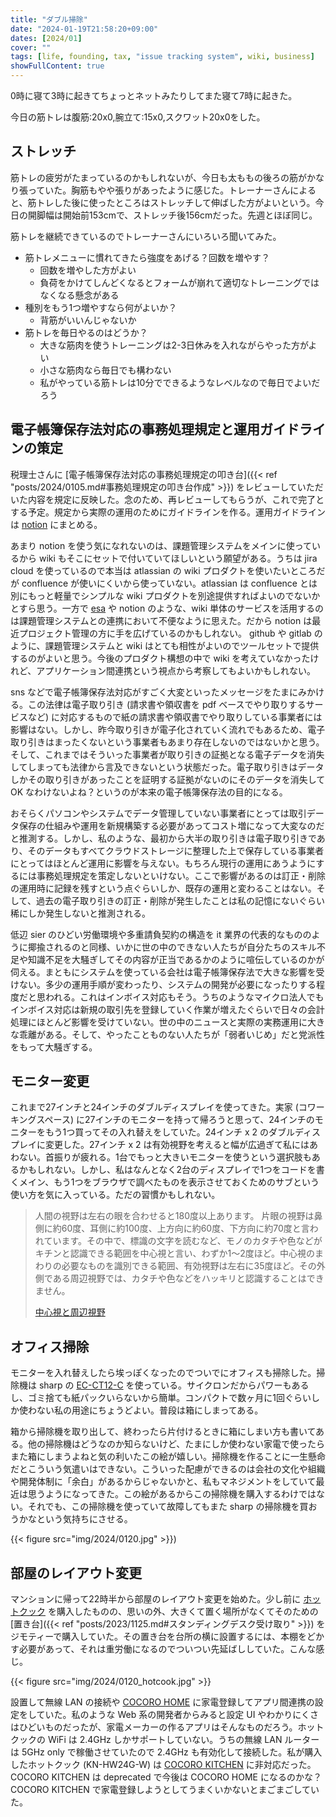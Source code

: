 ```yaml
---
title: "ダブル掃除"
date: "2024-01-19T21:58:20+09:00"
dates: [2024/01]
cover: ""
tags: [life, founding, tax, "issue tracking system", wiki, business]
showFullContent: true
---
```


0時に寝て3時に起きてちょっとネットみたりしてまた寝て7時に起きた。

今日の筋トレは腹筋:20x0,腕立て:15x0,スクワット20x0をした。

## ストレッチ

筋トレの疲労がたまっているのかもしれないが、今日も太ももの後ろの筋がかなり張っていた。胸筋もやや張りがあったように感じた。トレーナーさんによると、筋トレした後に使ったところはストレッチして伸ばした方がよいという。今日の開脚幅は開始前153cmで、ストレッチ後156cmだった。先週とほぼ同じ。

筋トレを継続できているのでトレーナーさんにいろいろ聞いてみた。

* 筋トレメニューに慣れてきたら強度をあげる？回数を増やす？
  * 回数を増やした方がよい
  * 負荷をかけてしんどくなるとフォームが崩れて適切なトレーニングではなくなる懸念がある
* 種別をもう1つ増やすなら何がよいか？
  * 背筋がいいんじゃないか
* 筋トレを毎日やるのはどうか？
  * 大きな筋肉を使うトレーニングは2-3日休みを入れながらやった方がよい
  * 小さな筋肉なら毎日でも構わない
  * 私がやっている筋トレは10分でできるようなレベルなので毎日でよいだろう

## 電子帳簿保存法対応の事務処理規定と運用ガイドラインの策定

税理士さんに [電子帳簿保存法対応の事務処理規定の叩き台]({{< ref "posts/2024/0105.md#事務処理規定の叩き台作成" >}}) をレビューしていただいた内容を規定に反映した。念のため、再レビューしてもらうが、これで完了とする予定。規定から実際の運用のためにガイドラインを作る。運用ガイドラインは [notion](https://www.notion.so/ja-jp) にまとめる。

あまり notion を使う気になれないのは、課題管理システムをメインに使っているから wiki もそこにセットで付いていてほしいという願望がある。うちは jira cloud を使っているので本当は atlassian の wiki プロダクトを使いたいところだが confluence が使いにくいから使っていない。atlassian は confluence とは別にもっと軽量でシンプルな wiki プロダクトを別途提供すればよいのでないかとすら思う。一方で [esa](https://esa.io/) や notion のような、wiki 単体のサービスを活用するのは課題管理システムとの連携において不便なように思えた。だから notion は最近プロジェクト管理の方に手を広げているのかもしれない。 github や gitlab のように、課題管理システムと wiki はとても相性がよいのでツールセットで提供するのがよいと思う。今後のプロダクト構想の中で wiki を考えていなかったけれど、アプリケーション間連携という視点から考察してもよいかもしれない。

sns などで電子帳簿保存法対応がすごく大変といったメッセージをたまにみかける。この法律は電子取り引き (請求書や領収書を pdf ベースでやり取りするサービスなど) に対応するもので紙の請求書や領収書でやり取りしている事業者には影響はない。しかし、昨今取り引きが電子化されていく流れでもあるため、電子取り引きはまったくないという事業者もあまり存在しないのではないかと思う。そして、これまではそういった事業者が取り引きの証拠となる電子データを消失してしまっても法律から言及できないという状態だった。電子取り引きはデータしかその取り引きがあったことを証明する証拠がないのにそのデータを消失して OK なわけないよね？というのが本来の電子帳簿保存法の目的になる。

おそらくパソコンやシステムでデータ管理していない事業者にとっては取引データ保存の仕組みや運用を新規構築する必要があってコスト増になって大変なのだと推測する。しかし、私のような、最初から大半の取り引きは電子取り引きであり、そのデータもすべてクラウドストレージに整理した上で保存している事業者にとってはほとんど運用に影響を与えない。もちろん現行の運用にあうようにするには事務処理規定を策定しないといけない。ここで影響があるのは訂正・削除の運用時に記録を残すという点ぐらいしか、既存の運用と変わることはない。そして、過去の電子取り引きの訂正・削除が発生したことは私の記憶にないぐらい稀にしか発生しないと推測される。

低辺 sier のひどい労働環境や多重請負契約の構造を it 業界の代表的なもののように揶揄されるのと同様、いかに世の中のできない人たちが自分たちのスキル不足や知識不足を大騒ぎしてその内容が正当であるかのように喧伝しているのかが伺える。まともにシステムを使っている会社は電子帳簿保存法で大きな影響を受けない。多少の運用手順が変わったり、システムの開発が必要になったりする程度だと思われる。これはインボイス対応もそう。うちのようなマイクロ法人でもインボイス対応は新規の取引先を登録していく作業が増えたぐらいで日々の会計処理にほとんど影響を受けていない。世の中のニュースと実際の実務運用に大きな乖離がある。そして、やったことものない人たちが「弱者いじめ」だと党派性をもって大騒ぎする。

## モニター変更

これまで27インチと24インチのダブルディスプレイを使ってきた。実家 (コワーキングスペース) に27インチのモニターを持って帰ろうと思って、24インチのモニターをもう1つ買ってその入れ替えをしていた。24インチ x 2 のダブルディスプレイに変更した。27インチ x 2 は有効視野を考えると幅が広過ぎて私にはあわない。首振りが疲れる。1台でもっと大きいモニターを使うという選択肢もあるかもしれない。しかし、私はなんとなく2台のディスプレイで1つをコードを書くメイン、もう1つをブラウザで調べたものを表示させておくためのサブという使い方を気に入っている。ただの習慣かもしれない。

> 人間の視野は左右の眼を合わせると180度以上あります。 片眼の視野は鼻側に約60度、耳側に約100度、上方向に約60度、下方向に約70度と言われています。その中で、標識の文字を読むなど、モノのカタチや色などがキチンと認識できる範囲を中心視と言い、わずか1～2度ほど。中心視のまわりの必要なものを識別できる範囲、有効視野は左右に35度ほど。その外側である周辺視野では、カタチや色などをハッキリと認識することはできません。
> 
> [中心視と周辺視野](https://global.honda/jp/safetyinfo/think_safety/vol14/vision/)

## オフィス掃除

モニターを入れ替えしたら埃っぽくなったのでついでにオフィスも掃除した。掃除機は sharp の [EC-CT12-C](https://jp.sharp/souji/products/ecct12.html) を使っている。サイクロンだからパワーもあるし、ゴミ捨ても紙パックいらないから簡単。コンパクトで数ヶ月に1回ぐらいしか使わない私の用途にちょうどよい。普段は箱にしまってある。

箱から掃除機を取り出して、終わったら片付けるときに箱にしまい方も書いてある。他の掃除機はどうなのか知らないけど、たまにしか使わない家電で使ったらまた箱にしまうよねと気の利いたこの絵が嬉しい。掃除機を作ることに一生懸命だとこういう気遣いはできない。こういった配慮ができるのは会社の文化や組織や開発体制に「余白」があるからじゃないかと、私もマネジメントをしていて最近は思うようになってきた。この絵があるからこの掃除機を購入するわけではない。それでも、この掃除機を使っていて故障してもまた sharp の掃除機を買おうかなという気持ちにさせる。

{{< figure src="img/2024/0120.jpg" >}})

## 部屋のレイアウト変更

マンションに帰って22時半から部屋のレイアウト変更を始めた。少し前に [ホットクック](https://jp.sharp/hotcook/) を購入したものの、思いの外、大きくて置く場所がなくてそのための [置き台]({{< ref "posts/2023/1125.md#スタンディングデスク受け取り" >}}) をジモティーで購入していた。その置き台を台所の横に設置するには、本棚をどかす必要があって、それは重労働になるのでついつい先延ばししていた。こんな感じ。

{{< figure src="img/2024/0120_hotcook.jpg" >}}

設置して無線 LAN の接続や [COCORO HOME](https://cocoroplus.jp.sharp/home/) に家電登録してアプリ間連携の設定をしていた。私のような Web 系の開発者からみると設定 UI やわかりにくさはひどいものだったが、家電メーカーの作るアプリはそんなものだろう。ホットクックの WiFi は 2.4GHz しかサポートしていない。うちの無線 LAN ルーターは 5GHz only で稼働させていたので 2.4GHz も有効化して接続した。私が購入したホットクック (KN-HW24G-W) は [COCORO KITCHEN](https://cocoroplus.jp.sharp/kitchen/) に非対応だった。COCORO KITCHEN は deprecated で今後は COCORO HOME になるのかな？COCORO KITCHEN で家電登録しようとしてうまくいかないとまごまごしていた。
